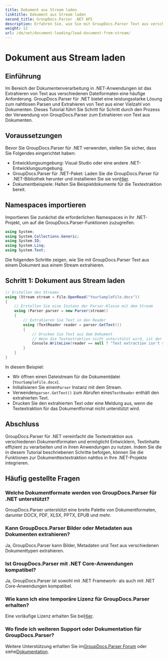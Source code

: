 ```yaml
---
title: Dokument aus Stream laden
linktitle: Dokument aus Stream laden
second_title: GroupDocs.Parser .NET API
description: Erfahren Sie, wie Sie mit GroupDocs.Parser Text aus verschiedenen Dokumentformaten in .NET extrahieren. Schritt-für-Schritt-Anleitung mit Codebeispielen.
weight: 12
url: /de/net/document-loading/load-document-from-stream/
---
```


# Dokument aus Stream laden

## Einführung
Im Bereich der Dokumentenverarbeitung in .NET-Anwendungen ist das Extrahieren von Text aus verschiedenen Dateiformaten eine häufige Anforderung. GroupDocs.Parser für .NET bietet eine leistungsstarke Lösung zum nahtlosen Parsen und Extrahieren von Text aus einer Vielzahl von Dokumenten. Dieses Tutorial führt Sie Schritt für Schritt durch den Prozess der Verwendung von GroupDocs.Parser zum Extrahieren von Text aus Dokumenten.
## Voraussetzungen
Bevor Sie GroupDocs.Parser für .NET verwenden, stellen Sie sicher, dass Sie Folgendes eingerichtet haben:
- Entwicklungsumgebung: Visual Studio oder eine andere .NET-Entwicklungsumgebung.
-  GroupDocs.Parser für .NET-Paket: Laden Sie die GroupDocs.Parser für .NET-Bibliothek herunter und installieren Sie sie von[Hier](https://releases.groupdocs.com/parser/net/).
- Dokumentbeispiele: Halten Sie Beispieldokumente für die Textextraktion bereit.
## Namespaces importieren
Importieren Sie zunächst die erforderlichen Namespaces in Ihr .NET-Projekt, um auf die GroupDocs.Parser-Funktionen zuzugreifen.
```csharp
using System;
using System.Collections.Generic;
using System.IO;
using System.Linq;
using System.Text;
```

Die folgenden Schritte zeigen, wie Sie mit GroupDocs.Parser Text aus einem Dokument aus einem Stream extrahieren.
## Schritt 1: Dokument aus Stream laden
```csharp
// Erstellen des Streams
using (Stream stream = File.OpenRead("YourSampleFile.docx"))
{
    // Erstellen Sie eine Instanz der Parser-Klasse mit dem Stream
    using (Parser parser = new Parser(stream))
    {
        // Extrahieren Sie Text in den Reader
        using (TextReader reader = parser.GetText())
        {
            // Drucken Sie Text aus dem Dokument
            // Wenn die Textextraktion nicht unterstützt wird, ist der Reader null
            Console.WriteLine(reader == null ? "Text extraction isn't supported" : reader.ReadToEnd());
        }
    }
}
```
In diesem Beispiel:
- Wir öffnen einen Dateistream für die Dokumentdatei (`YourSampleFile.docx`).
-  Initialisieren Sie einen`Parser` Instanz mit dem Stream.
-  Verwenden`parser.GetText()` zum Abrufen eines`TextReader` enthält den extrahierten Text.
- Drucken Sie den extrahierten Text oder eine Meldung aus, wenn die Textextraktion für das Dokumentformat nicht unterstützt wird.
## Abschluss
GroupDocs.Parser für .NET vereinfacht die Textextraktion aus verschiedenen Dokumentformaten und ermöglicht Entwicklern, Textinhalte effizient zu verarbeiten und in ihren Anwendungen zu nutzen. Indem Sie die in diesem Tutorial beschriebenen Schritte befolgen, können Sie die Funktionen zur Dokumenttextextraktion nahtlos in Ihre .NET-Projekte integrieren.

## Häufig gestellte Fragen
### Welche Dokumentformate werden von GroupDocs.Parser für .NET unterstützt?
GroupDocs.Parser unterstützt eine breite Palette von Dokumentformaten, darunter DOCX, PDF, XLSX, PPTX, EPUB und mehr.
### Kann GroupDocs.Parser Bilder oder Metadaten aus Dokumenten extrahieren?
Ja, GroupDocs.Parser kann Bilder, Metadaten und Text aus verschiedenen Dokumenttypen extrahieren.
### Ist GroupDocs.Parser mit .NET Core-Anwendungen kompatibel?
Ja, GroupDocs.Parser ist sowohl mit .NET Framework- als auch mit .NET Core-Anwendungen kompatibel.
### Wie kann ich eine temporäre Lizenz für GroupDocs.Parser erhalten?
 Eine vorläufige Lizenz erhalten Sie bei[Hier](https://purchase.groupdocs.com/temporary-license/).
### Wo finde ich weiteren Support oder Dokumentation für GroupDocs.Parser?
 Weitere Unterstützung erhalten Sie im[GroupDocs.Parser Forum](https://forum.groupdocs.com/c/parser/17) oder siehe[Dokumentation](https://tutorials.groupdocs.com/parser/net/).

